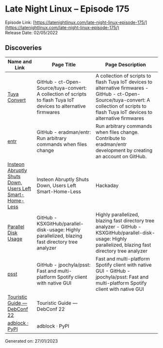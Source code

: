 # Late Night Linux – Episode 175
Episode Link: [https://latenightlinux.com/late-night-linux-episode-175/](https://latenightlinux.com/late-night-linux-episode-175/)  
Release Date: 02/05/2022
## Discoveries

| Name and Link | Page Title | Page Description |
| ----- | ----- | ----- |
| [Tuya Convert](https://github.com/ct-Open-Source/tuya-convert) | GitHub - ct-Open-Source/tuya-convert: A collection of scripts to flash Tuya IoT devices to alternative firmwares | A collection of scripts to flash Tuya IoT devices to alternative firmwares - GitHub - ct-Open-Source/tuya-convert: A collection of scripts to flash Tuya IoT devices to alternative firmwares |
| [entr](https://github.com/eradman/entr) | GitHub - eradman/entr: Run arbitrary commands when files change | Run arbitrary commands when files change. Contribute to eradman/entr development by creating an account on GitHub. |
| [Insteon Abruptly Shuts Down, Users Left Smart-Home-Less](https://hackaday.com/2022/04/25/insteon-abruptly-shuts-down-users-left-smart-home-less/) | Insteon Abruptly Shuts Down, Users Left Smart-Home-Less | Hackaday |  |
| [Parallel Disk Usage](https://github.com/KSXGitHub/parallel-disk-usage) | GitHub - KSXGitHub/parallel-disk-usage: Highly parallelized, blazing fast directory tree analyzer | Highly parallelized, blazing fast directory tree analyzer - GitHub - KSXGitHub/parallel-disk-usage: Highly parallelized, blazing fast directory tree analyzer |
| [psst](https://github.com/jpochyla/psst) | GitHub - jpochyla/psst: Fast and multi-platform Spotify client with native GUI | Fast and multi-platform Spotify client with native GUI - GitHub - jpochyla/psst: Fast and multi-platform Spotify client with native GUI |
| [Touristic Guide — DebConf 22](https://debconf22.debconf.org/news/2022-04-14-touristic-guide/) | Touristic Guide — DebConf 22 |  |
| [adblock · PyPI](https://pypi.org/project/adblock/) | adblock · PyPI |  |

Generated on: 27/01/2023